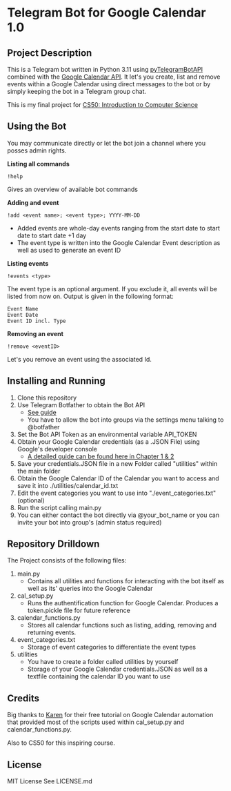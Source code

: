 # Telegram Bot for Google Calendar 1.0

## Project Description
This is a Telegram bot written in Python 3.11 using [pyTelegramBotAPI](https://github.com/eternnoir/pyTelegramBotAPI) combined with the [Google Calendar API](https://developers.google.com/calendar/api). It let's you create, list and remove events within a Google Calendar using direct messages to the bot or by simply keeping the bot in a Telegram group chat.

This is my final project for [CS50: Introduction to Computer Science](https://pll.harvard.edu/course/cs50-introduction-computer-science?delta=0)


## Using the Bot
You may communicate directly or let the bot join a channel where you posses admin rights.

**Listing all commands**

`!help`

Gives an overview of available bot commands

**Adding and event**

`!add <event name>; <event type>; YYYY-MM-DD`

* Added events are whole-day events ranging from the start date to start date to start date +1 day
* The event type is written into the Google Calendar Event description as well as used to generate an event ID

**Listing events**

`!events <type>`

The event type is an optional argument. If you exclude it, all events will be listed from now on. Output is given in the following format:
```
Event Name
Event Date
Event ID incl. Type
```

**Removing an event**

`!remove <eventID>`

Let's you remove an event using the associated Id.


## Installing and Running
1. Clone this repository
2. Use Telegram Botfather to obtain the Bot API
    * [See guide](https://core.telegram.org/bots/features#creating-a-new-bot)
    * You have to allow the bot into groups via the settings menu talking to @botfather
3. Set the Bot API Token as an environmental variable API_TOKEN
4. Obtain your Google Calendar credentials (as a .JSON File) using Google's developer console
    * [A detailed guide can be found here in Chapter 1 & 2](https://karenapp.io/articles/how-to-automate-google-calendar-with-python-using-the-calendar-api/)
5. Save your credentials.JSON file in a new Folder called "utilities" within the main folder
6. Obtain the Google Calendar ID of the Calendar you want to access and save it into ./utilities/calendar_id.txt
7. Edit the event categories you want to use into "./event_categories.txt" (optional)
8. Run the script calling main.py
9. You can either contact the bot directly via @your_bot_name or you can invite your bot into group's (admin status required)


## Repository Drilldown
The Project consists of the following files:
1. main.py
    * Contains all utilities and functions for interacting with the bot itself as well as its' queries into the Google Calendar
2. cal_setup.py
    * Runs the authentification function for Google Calendar. Produces a token.pickle file for future reference
3. calendar_functions.py
    * Stores all calendar functions such as listing, adding, removing and returning events.
4. event_categories.txt
    * Storage of event categories to differentiate the event types
5. utilities
    * You have to create a folder called utilities by yourself
    * Storage of your Google Calendar credentials.JSON as well as a textfile containing the calendar ID you want to use


## Credits
Big thanks to [Karen](https://karenapp.io/articles/how-to-automate-google-calendar-with-python-using-the-calendar-api/) for their free tutorial on Google Calendar automation that provided most of the scripts used within cal_setup.py and calendar_functions.py.

Also to CS50 for this inspiring course.


## License
MIT License
See LICENSE.md
